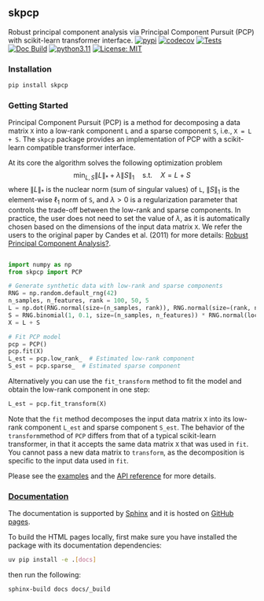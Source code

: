 ## skpcp

Robust principal component analysis via Principal Component Pursuit (PCP) with scikit-learn transformer interface. 
[![pypi](https://img.shields.io/pypi/v/skpcp.svg)](https://pypi.org/project/skpcp/)
[![codecov](https://codecov.io/gh/quantfinlib/skpcp/graph/badge.svg?token=ZUZEM2WENL)](https://codecov.io/gh/quantfinlib/skpcp)
[![Tests](https://github.com/quantfinlib/skpcp/actions/workflows/test.yml/badge.svg)](https://github.com/quantfinlib/skpcp/actions/workflows/test.yml)
[![Doc Build](https://github.com/quantfinlib/skpcp/actions/workflows/gh-pages.yml/badge.svg)](https://github.com/quantfinlib/skpcp/actions/workflows/docs.yml)
[![python3.11](https://img.shields.io/badge/python-3.11+-blue.svg)](https://www.python.org/downloads/release/python-3110/)
[![License: MIT](https://img.shields.io/badge/License-MIT-yellow.svg)](https://opensource.org/licenses/MIT)

### Installation

```bash
pip install skpcp
```

### Getting Started

Principal Component Pursuit (PCP) is a method for decomposing a data matrix `X` into a low-rank component `L` and a sparse component `S`, i.e., `X = L + S`. The `skpcp` package provides an implementation of PCP with a scikit-learn compatible transformer interface.

At its core the algorithm solves the following optimization problem $$ \min_{L,S} \|L\|_* + \lambda \|S\|_1 \quad \text{s.t.} \quad X = L + S $$ where $\|L\|_*$ is the nuclear norm (sum of singular values) of `L`, $\|S\|_1$ is the element-wise $\ell_1$ norm of `S`, and $\lambda > 0$ is a regularization parameter that controls the trade-off between the low-rank and sparse components. In practice, the user does not need to set the value of $\lambda$, as it is automatically chosen based on the dimensions of the input data matrix `X`.
We refer the users to the original paper by Candes et al. (2011) for more details: [Robust Principal Component Analysis?](https://www.microsoft.com/en-us/research/wp-content/uploads/2009/12/RobustPCA.pdf).


```python

import numpy as np
from skpcp import PCP

# Generate synthetic data with low-rank and sparse components
RNG = np.random.default_rng(42)
n_samples, n_features, rank = 100, 50, 5
L = np.dot(RNG.normal(size=(n_samples, rank)), RNG.normal(size=(rank, n_features)))  # Low rank component
S = RNG.binomial(1, 0.1, size=(n_samples, n_features)) * RNG.normal(loc=0, scale=10, size=(n_samples, n_features))  # Sparse component
X = L + S

# Fit PCP model
pcp = PCP()
pcp.fit(X)
L_est = pcp.low_rank_  # Estimated low-rank component
S_est = pcp.sparse_  # Estimated sparse component

```
Alternatively you can use the `fit_transform` method to fit the model and obtain the low-rank component in one step:

```python
L_est = pcp.fit_transform(X)
```

Note that the `fit` method decomposes the input data matrix `X` into its low-rank component `L_est` and sparse component `S_est`.
The behavior of the `transform`method of `PCP` differs from that of a typical scikit-learn transformer, in that it accepts the same data matrix `X` that was used in `fit`. You cannot pass a new data matrix to `transform`, as the decomposition is specific to the input data used in `fit`.

Please see the [examples](https://quantfinlib.github.io/skpcp/examples/examples.html) and the [API reference](https://quantfinlib.github.io/skpcp/api/pcp.html) for more details.


### [Documentation](https://quantfinlib.github.io/skpcp/)

The documentation is supported by [Sphinx](https://www.sphinx-doc.org/en/master/) and it is hosted on [GitHub pages](https://quantfinlib.github.io/skpcp/). 

To build the HTML pages locally, first make sure you have installed the package with its documentation dependencies:

```bash
uv pip install -e .[docs]
```

then run the following:

```bash
sphinx-build docs docs/_build
```
